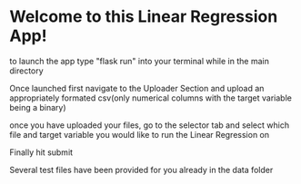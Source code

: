 # Welcome to this Linear Regression App!

to launch the app type "flask run" into your terminal while in the main directory

Once launched first navigate to the Uploader Section and upload an appropriately formated csv(only numerical columns with the target variable being a binary)

once you have uploaded your files, go to the selector tab and select which file and target variable you would like to run the Linear Regression on

Finally hit submit

Several test files have been provided for you already in the data folder

 